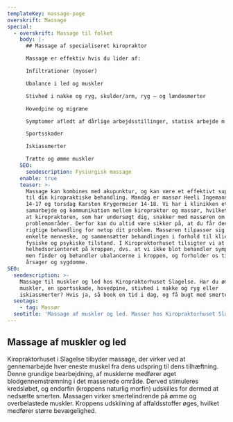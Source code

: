 ```yaml
---
templateKey: massage-page
overskrift: Massage
special:
  - overskrift: Massage til folket
    body: |-
      ## Massage af specialiseret kiropraktor 

      Massage er effektiv hvis du lider af:

      Infiltrationer (myoser)

      Ubalance i led og muskler

      Stivhed i nakke og ryg, skulder/arm, ryg – og lændesmerter

      Hovedpine og migræne

      Symptomer afledt af dårlige arbejdsstillinger, statisk arbejde m.m.

      Sportsskader

      Iskiassmerter

      Trætte og ømme muskler
    SEO:
      seodescription: Fysiurgisk massage
    enable: true
    teaser: >-
      Massage kan kombines med akupunktur, og kan være et effektivt supplement
      til din kiropraktiske behandling. Mandag er massør Heeli Ingemann fra
      14-17 og torsdag Karsten Krygermeier 14-18. Vi har i klinikken et godt
      samarbejde og kommunikation mellem kiropraktor og massør, hvilket betyder,
      at kiropraktoren, som har undersøgt dig, snakker med massøren om dine
      problemområder. Derfor kan du altid være sikker på, at du får den helt
      rigtige behandling for netop dit problem. Massøren tilpasser sig det
      enkelte menneske, og sammensætter behandlingen i forhold til klientens
      fysiske og psykiske tilstand. I Kiropraktorhuset tilsigter vi at kigge
      helhedsorienteret på kroppen, dvs. at vi ikke blot behandler symptomatisk,
      men finder og behandler ubalancerne i kroppen, og forholder os til evt.
      årsager og sygdomme.
SEO:
  seodescription: >-
    Massage til muskler og led hos Kiropraktorhuset Slagelse. Har du ømme
    muskler, en sportsskade, hovedpine, stivhed i nakke og ryg eller
    iskiassmerter? Hvis ja, så book en tid i dag, og få bugt med smerterne. 
  seotags:
    - tag: Massør
  seotitle: 'Massage af muskler og led. Massør hos Kiropraktorhuset Slagelse. '
---
```

## Massage af muskler og led 

Kiropraktorhuset i Slagelse tilbyder massage, der virker ved at gennemarbejde hver eneste muskel fra dens udspring til dens tilhæftning. Denne grundige bearbejdning, af musklerne medfører øget blodgennemstrømning i det masserede område. Derved stimuleres kredsløbet, og endorfin (kroppens naturlig morfin) udskilles for dermed at nedsætte smerten. Massagen virker smertelindrende på ømme og overbelastede muskler. Kroppens udskilning af affaldsstoffer øges, hvilket medfører større bevægelighed.
